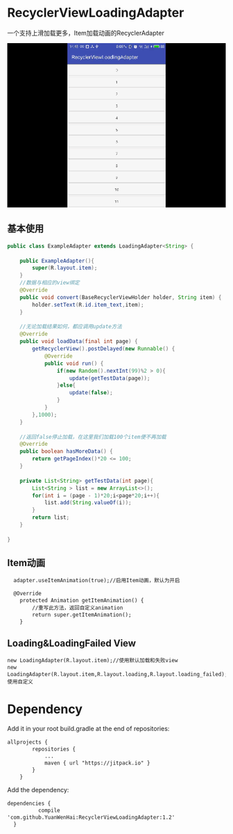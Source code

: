 # RecyclerViewLoadingAdapter
一个支持上滑加载更多，Item加载动画的RecyclerAdapter

![image](https://github.com/YuanWenHai/RecyclerViewLoadingAdapter/blob/master/sceenshot/img.gif)

## 基本使用
```java
public class ExampleAdapter extends LoadingAdapter<String> {

    public ExampleAdapter(){
        super(R.layout.item);
    }
    //数据与相应的view绑定
    @Override
    public void convert(BaseRecyclerViewHolder holder, String item) {
        holder.setText(R.id.item_text,item);
    }

    //无论加载结果如何，都应调用update方法
    @Override
    public void loadData(final int page) {
        getRecyclerView().postDelayed(new Runnable() {
            @Override
            public void run() {
                if(new Random().nextInt(99)%2 > 0){
                    update(getTestData(page));
                }else{
                    update(false);
                }
            }
        },1000);
    }

    //返回false停止加载，在这里我们加载100个item便不再加载
    @Override
    public boolean hasMoreData() {
        return getPageIndex()*20 <= 100;
    }
    
    private List<String> getTestData(int page){
        List<String > list = new ArrayList<>();
        for(int i = (page - 1)*20;i<page*20;i++){
            list.add(String.valueOf(i));
        }
        return list;
    }

}
```
## Item动画
```
  adapter.useItemAnimation(true);//启用Item动画，默认为开启
```
```
  @Override
    protected Animation getItemAnimation() {
        //重写此方法，返回自定义animation
        return super.getItemAnimation();
    }
```
## Loading&LoadingFailed View
```
new LoadingAdapter(R.layout.item);//使用默认加载和失败view
new LoadingAdapter(R.layout.item,R.layout.loading,R.layout.loading_failed);//使用自定义
```



# Dependency
Add it in your root build.gradle at the end of repositories:
```
allprojects {
		repositories {
			...
			maven { url "https://jitpack.io" }
		}
	}
  ```
  Add the dependency:
  ```
  dependencies {
	        compile 'com.github.YuanWenHai:RecyclerViewLoadingAdapter:1.2'
	}
  ```


